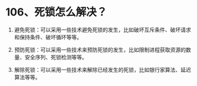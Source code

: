 # 106、死锁怎么解决？

1. 避免死锁：可以采用一些技术避免死锁的发生，比如破坏互斥条件、破坏请求和保持条件、破坏循环等等。

2. 预防死锁：可以采用一些技术来预防死锁的发生，比如限制进程获取资源的数量、安全序列、死锁检测等等。

3. 解除死锁：可以采用一些技术来解除已经发生的死锁，比如银行家算法、延迟算法等等。

